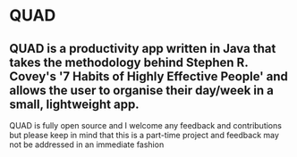 # QUAD

## QUAD is a productivity app written in Java that takes the methodology behind Stephen R. Covey's '7 Habits of Highly Effective People' and allows the user to organise their day/week in a small, lightweight app.

QUAD is fully open source and I welcome any feedback and contributions but please keep in mind that this is a part-time project and feedback may not be addressed in an immediate fashion
